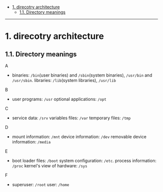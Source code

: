 - [1. direcotry architecture](#1-direcotry-architecture)
  - [1.1. Directory meanings](#11-directory-meanings)
---

# 1. direcotry architecture
## 1.1. Directory meanings
A
- binaries: `/bin`(user binaries) and `/sbin`(system binaries), `/usr/bin` and `/usr/sbin`.
  libraries: `/lib`(system libraries), `/usr/lib`

B
- user programs: `/usr`
  optional applications: `/opt`

C
- service data: `/srv`
  variables files: `/var`
  temporary files: `/tmp`

D
- mount information: `/mnt`
  device information: `/dev`
  removable device information: `/media`

E
- boot loader files: `/boot`
  system configuration: `/etc`.
  process information: `/proc`
  kernel's view of hardware: `/sys`

F
- superuser: `/root`
  user: `/home`
